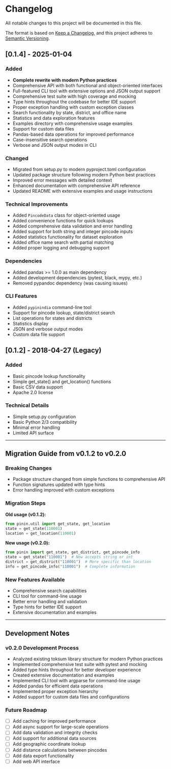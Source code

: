 # Changelog

All notable changes to this project will be documented in this file.

The format is based on [Keep a Changelog](https://keepachangelog.com/en/1.0.0/),
and this project adheres to [Semantic Versioning](https://semver.org/spec/v2.0.0.html).

## [0.1.4] - 2025-01-04

### Added
- **Complete rewrite with modern Python practices**
- Comprehensive API with both functional and object-oriented interfaces
- Full-featured CLI tool with extensive options and JSON output support
- Comprehensive test suite with high coverage and mocking
- Type hints throughout the codebase for better IDE support
- Proper exception handling with custom exception classes
- Search functionality by state, district, and office name
- Statistics and data exploration features
- Examples directory with comprehensive usage examples
- Support for custom data files
- Pandas-based data operations for improved performance
- Case-insensitive search operations
- Verbose and JSON output modes in CLI

### Changed
- Migrated from setup.py to modern pyproject.toml configuration
- Updated package structure following modern Python best practices
- Improved error messages with detailed context
- Enhanced documentation with comprehensive API reference
- Updated README with extensive examples and usage instructions

### Technical Improvements
- Added `PincodeData` class for object-oriented usage
- Added convenience functions for quick lookups
- Added comprehensive data validation and error handling
- Added support for both string and integer pincode inputs
- Added statistics functionality for dataset exploration
- Added office name search with partial matching
- Added proper logging and debugging support

### Dependencies
- Added pandas >= 1.0.0 as main dependency
- Added development dependencies (pytest, black, mypy, etc.)
- Removed pypandoc dependency (was causing issues)

### CLI Features
- Added `pypinindia` command-line tool
- Support for pincode lookup, state/district search
- List operations for states and districts
- Statistics display
- JSON and verbose output modes
- Custom data file support

## [0.1.2] - 2018-04-27 (Legacy)

### Added
- Basic pincode lookup functionality
- Simple get_state() and get_location() functions
- Basic CSV data support
- Apache 2.0 license

### Technical Details
- Simple setup.py configuration
- Basic Python 2/3 compatibility
- Minimal error handling
- Limited API surface

---

## Migration Guide from v0.1.2 to v0.2.0

### Breaking Changes
- Package structure changed from simple functions to comprehensive API
- Function signatures updated with type hints
- Error handling improved with custom exceptions

### Migration Steps

**Old usage (v0.1.2):**
```python
from pinin.util import get_state, get_location
state = get_state(110001)
location = get_location(110001)
```

**New usage (v0.2.0):**
```python
from pinin import get_state, get_district, get_pincode_info
state = get_state("110001")  # Now accepts string or int
district = get_district("110001")  # More specific than location
info = get_pincode_info("110001")  # Complete information
```

### New Features Available
- Comprehensive search capabilities
- CLI tool for command-line usage
- Better error handling and validation
- Type hints for better IDE support
- Extensive documentation and examples

---

## Development Notes

### v0.2.0 Development Process
- Analyzed existing toksum library structure for modern Python practices
- Implemented comprehensive test suite with pytest and mocking
- Added type hints throughout for better developer experience
- Created extensive documentation and examples
- Implemented CLI tool with argparse for command-line usage
- Added pandas for efficient data operations
- Implemented proper exception hierarchy
- Added support for custom data files and configurations

### Future Roadmap
- [ ] Add caching for improved performance
- [ ] Add async support for large-scale operations
- [ ] Add data validation and integrity checks
- [ ] Add support for additional data sources
- [ ] Add geographic coordinate lookup
- [ ] Add distance calculations between pincodes
- [ ] Add data export functionality
- [ ] Add web API interface
